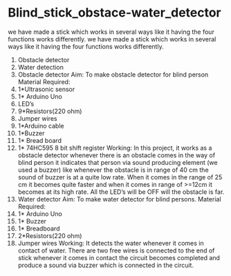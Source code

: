 # Blind_stick_obstace-water_detector
we have made a stick which works in several ways like it having the four functions works differently. 
we have made a stick which works in several ways like it having the four functions works differently.
1)	Obstacle detector
2)	 Water detection
1)	Obstacle detector
Aim: To make obstacle detector for blind person
Material Required:
1)	1*Ultrasonic sensor
2)	1* Arduino Uno
3)	LED’s 
4)	9*Resistors(220 ohm)
5)	Jumper wires
6)	1*Arduino cable
7)	1*Buzzer
8)	1* Bread board
9)	1* 74HC595 8 bit shift register
 Working: 
 In this project, it works as a obstacle detector whenever there is an obstacle comes in the way of blind person it indicates that person via sound producing element (we used a buzzer) like whenever the obstacle is in range of 40 cm the sound of buzzer is at a quite low rate. When it comes in the range of 25 cm it becomes quite faster and when it comes in range of >=12cm it becomes at its high rate. All the LED’s will be OFF will the obstacle is far. 
2)	Water detector 
Aim: To make water detector for blind persons.
Material Required:
1)	1* Arduino Uno
2)	1* Buzzer
3)	1* Breadboard
4)	2*Resistors(220 ohm)
5)	Jumper wires
 Working: 
 It detects the water whenever it comes in contact of water. There are                               two free wires is connected to the end of stick whenever it comes in contact the circuit becomes completed and produce a sound via buzzer which is connected in the circuit.
